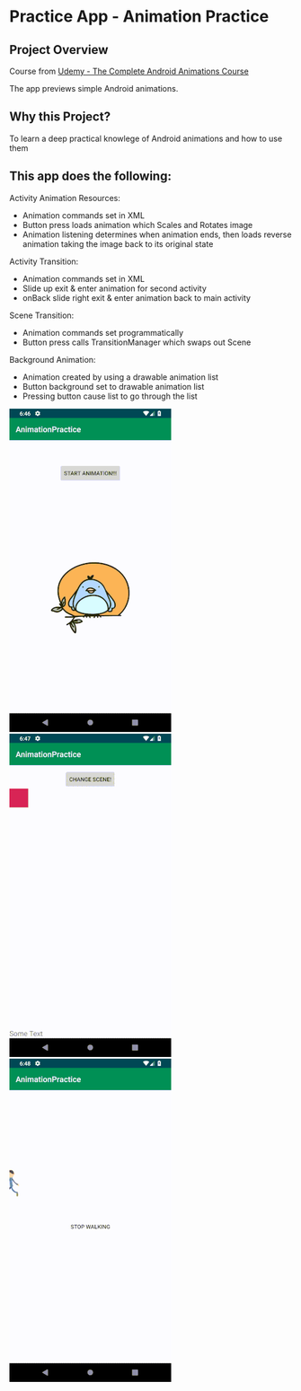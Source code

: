 # Practice App - Animation Practice

## Project Overview
Course from [Udemy - The Complete Android Animations Course](https://www.udemy.com/the-complete-android-animations-course/)

The app previews simple Android animations.



## Why this Project?
To learn a deep practical knowlege of Android animations and how to use them



## This app does the following:
Activity Animation Resources:
- Animation commands set in XML
- Button press loads animation which Scales and Rotates image
- Animation listening determines when animation ends, then loads reverse animation taking the image back to its original state

Activity Transition:
- Animation commands set in XML
- Slide up exit & enter animation for second activity
- onBack slide right exit & enter animation back to main activity

Scene Transition:
- Animation commands set programmatically
- Button press calls TransitionManager which swaps out Scene

Background Animation:
- Animation created by using a drawable animation list
- Button background set to drawable animation list
- Pressing button cause list to go through the list

![Alt text](animation_one.gif?raw=true "Animation Gif One") 
![Alt text](animation_two.gif?raw=true "Animation Gif Two") 
![Alt text](animation_three.gif?raw=true "Animation Gif Three") 
